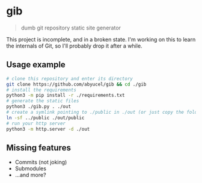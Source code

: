 # gib

> dumb git repository static site generator

This project is incomplete, and in a broken state.
I'm working on this to learn the internals of Git, so I'll probably drop it after a while.

## Usage example

```sh
# clone this repository and enter its directory
git clone https://github.com/abyucel/gib && cd ./gib
# install the requirements
python3 -m pip install -r ./requirements.txt
# generate the static files
python3 ./gib.py . ./out
# create a symlink pointing to ./public in ./out (or just copy the folder)
ln -sf ../public ./out/public
# run your http server
python3 -m http.server -d ./out
```

## Missing features

+ Commits (not joking)
+ Submodules
+ ...and more?
